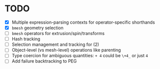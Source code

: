 # TODO
+ [x] Multiple expression-parsing contexts for operator-specific shorthands
+ [x] `bmesh` geometry selection
+ [ ] `bmesh` operators for extrusion/spin/transforms
+ [ ] Hash tracking
+ [ ] Selection management and tracking for (2)
+ [ ] Object-level (vs mesh-level) operations like parenting
+ [ ] Type coercion for ambiguous quantities: `+ 4` could be `\+4_` or just `4`
+ [ ] Add failure backtracking to PEG
